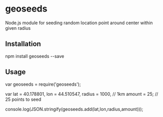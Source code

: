 geoseeds
========

Node.js module for seeding random location point around center within given radius

## Installation

  npm install geoseeds --save

## Usage

  var geoseeds = require('geoseeds');
      

  var lat = 40.178801, 
      lon = 44.510547,
      radius = 1000, // 1km
      amount = 25; // 25 points to seed
      

  console.log(JSON.stringify(geoseeds.add(lat,lon,radius,amount)));
